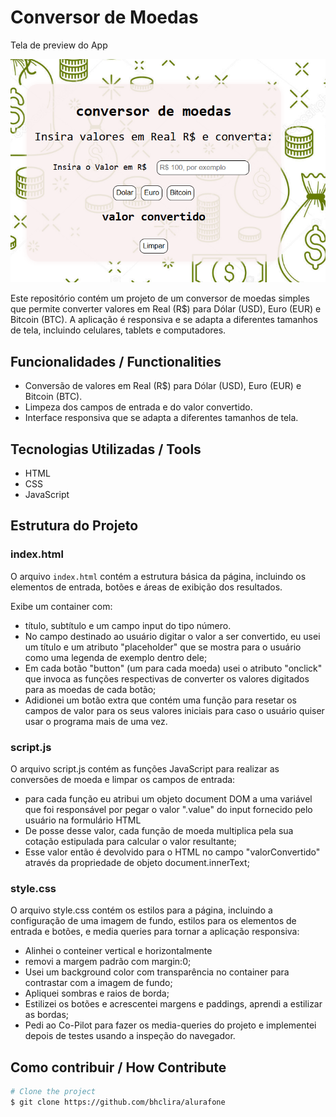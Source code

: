 # Conversor de Moedas


<p>Tela de preview do App</p>

![Preview](images/preview.png)

Este repositório contém um projeto de um conversor de moedas simples que permite converter valores em Real (R$) para Dólar (USD), Euro (EUR) e Bitcoin (BTC). A aplicação é responsiva e se adapta a diferentes tamanhos de tela, incluindo celulares, tablets e computadores.

## Funcionalidades / Functionalities

- Conversão de valores em Real (R$) para Dólar (USD), Euro (EUR) e Bitcoin (BTC).
- Limpeza dos campos de entrada e do valor convertido.
- Interface responsiva que se adapta a diferentes tamanhos de tela.

## Tecnologias Utilizadas / Tools

- HTML
- CSS
- JavaScript

## Estrutura do Projeto

### index.html

O arquivo `index.html` contém a estrutura básica da página, incluindo os elementos de entrada, botões e áreas de exibição dos resultados.

Exibe um container com:
* título, subtítulo e um campo input do tipo número.
*  No campo destinado ao usuário digitar o valor a ser convertido, eu usei um título e um atributo "placeholder" que se mostra para o usuário como uma legenda de exemplo dentro dele;
*  Em cada botão "button" (um para cada moeda) usei o atributo "onclick" que invoca as funções respectivas de converter os valores digitados para as moedas de cada botão;
*  Adidionei um botão extra  que contém uma função para resetar os campos de valor para os seus valores iniciais para caso o usuário quiser usar o programa mais de uma vez.
  

### script.js

O arquivo script.js contém as funções JavaScript para realizar as conversões de moeda e limpar os campos de entrada:

* para cada função eu atribui um objeto document DOM a uma variável que foi responsável por pegar o valor ".value" do input fornecido pelo usuário na formulário HTML
* De posse desse valor, cada função de moeda multiplica pela sua cotação estipulada para calcular o valor resultante;
* Esse valor então é devolvido para o HTML no campo "valorConvertido" através da propriedade de objeto document.innerText;

### style.css

O arquivo style.css contém os estilos para a página, incluindo a configuração de uma imagem de fundo, estilos para os elementos de entrada e botões, e media queries para tornar a aplicação responsiva:

* Alinhei o conteiner vertical e horizontalmente
* removi a margem padrão com margin:0;
* Usei um background color com transparência no container para contrastar com a imagem de fundo;
* Apliquei sombras e raios de borda;
* Estilizei os botões e acrescentei margens e paddings, aprendi a estilizar as bordas;
* Pedi ao Co-Pilot para fazer os media-queries do projeto e implementei depois de testes usando a inspeção do navegador.

## Como contribuir / How Contribute

```bash
# Clone the project
$ git clone https://github.com/bhclira/alurafone
```